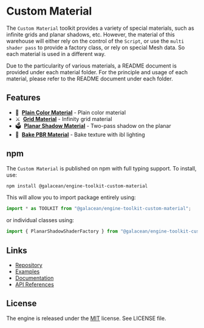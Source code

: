 # Custom Material

The `Custom Material` toolkit provides a variety of special materials, such as infinite grids and planar shadows, etc.
However, the material of this warehouse will either rely on the control of the `Script`, or use the `multi shader pass`
to provide a factory class, or rely on special Mesh data. So each material is used in a different way.

Due to the particularity of various materials, a README document is provided under each material folder. For the
principle and usage of each material, please refer to the README document under each folder.

## Features

- 🔲 &nbsp;**[Plain Color Material](src/plain-color)** - Plain color material
- ⚔️ &nbsp;**[Grid Material](src/grid)** - Infinity grid material
- 🗳 &nbsp;**[Planar Shadow Material](src/planar-shadow)** - Two-pass shadow on the planar
- 🍞 &nbsp;**[Bake PBR Material](src/bake-pbr)** - Bake texture with ibl lighting

## npm

The `Custom Material` is published on npm with full typing support. To install, use:

```sh
npm install @galacean/engine-toolkit-custom-material
```

This will allow you to import package entirely using:

```javascript
import * as TOOLKIT from "@galacean/engine-toolkit-custom-material";
```

or individual classes using:

```javascript
import { PlanarShadowShaderFactory } from "@galacean/engine-toolkit-custom-material";
```

## Links

- [Repository](https://github.com/galacean/engine-toolkit)
- [Examples](https://oasisengine.cn/#/examples/latest/skeleton-viewer)
- [Documentation](https://oasisengine.cn/#/docs/latest/cn/install)
- [API References](https://oasisengine.cn/#/api/latest/core)

## License

The engine is released under the [MIT](https://opensource.org/licenses/MIT) license. See LICENSE file.